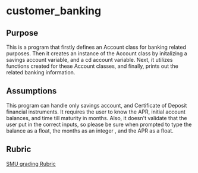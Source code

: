 # customer_banking
## Purpose
This is a program that firstly defines an Account class for banking related purposes. Then it creates an instance of the Account class by initalizing a savings account variable, and a cd account variable. Next, it utilizes functions created for these Account classes, and finally, prints out the related banking information.
## Assumptions
This program can handle only savings account, and Certificate of Deposit financial instruments. It requires the user to know the APR, initial account balances, and time till maturity in months. Also, it doesn't validate that the user put in the correct inputs, so please be sure when prompted to type the balance as a float, the months as an integer , and the APR as a float. 

## Rubric
[SMU grading Rubric](https://bootcampspot.instructure.com/courses/6001/assignments/80833?module_item_id=1265007)
